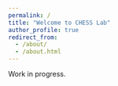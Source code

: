 ```yaml
---
permalink: /
title: "Welcome to CHESS Lab"
author_profile: true
redirect_from: 
  - /about/
  - /about.html
---
```


Work in progress.